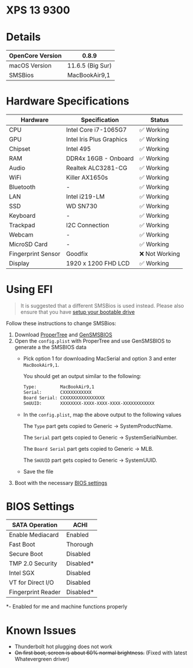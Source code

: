 # XPS 13 9300

# Details

| OpenCore Version | 0.8.9 |
| --- | --- |
| macOS Version | 11.6.5 (Big Sur) |
| SMSBios | MacBookAir9,1 |

# Hardware Specifications

| Hardware | Specification | Status |
| --- | --- | --- |
| CPU | Intel Core i7-1065G7 | ✅ Working |
| GPU | Intel Iris Plus Graphics | ✅ Working |
| Chipset | Intel 495 | ✅ Working |
| RAM | DDR4x 16GB - Onboard  | ✅ Working |
| Audio | Realtek ALC3281-CG | ✅ Working |
| WiFi | Killer AX1650s | ✅ Working |
| Bluetooth | - | ✅ Working |
| LAN | Intel i219-LM | ✅ Working |
| SSD | WD SN730 | ✅ Working |
| Keyboard | - | ✅ Working |
| Trackpad | I2C Connection | ✅ Working |
| Webcam | - | ✅ Working |
| MicroSD Card | - | ✅ Working |
| Fingerprint Sensor | Goodfix | ❌ Not Working |
| Display | 1920 x 1200 FHD LCD | ✅ Working |

# Using EFI

> It is suggested that a different SMSBios is used instead. Please also ensure that you have [setup your bootable drive](https://dortania.github.io/OpenCore-Install-Guide/installer-guide/)
> 

Follow these instructions to change SMSBios:

1. Download [ProperTree](https://github.com/corpnewt/ProperTree/archive/refs/heads/master.zip) and [GenSMSBIOS](https://github.com/corpnewt/GenSMBIOS/archive/refs/heads/master.zip)
2. Open the `config.plist` with ProperTree and use GenSMSBIOS to generate a the SMSBIOS data 
    - Pick option 1 for downloading MacSerial and option 3 and enter `MacBookAir9,1`.
        
        You should get an output similar to the following:
        
        ```bash
        Type:         MacBookAir9,1
        Serial:       CXXXXXXXXXXX
        Board Serial: CXXXXXXXXXXXXXXXX
        SmUUID:       XXXXXXXX-XXXX-XXXX-XXXX-XXXXXXXXXXXX
        ```
        
    - In the `config.plist`, map the above output to the following values
        
        The `Type` part gets copied to Generic → SystemProductName.
        
        The `Serial` part gets copied to Generic → SystemSerialNumber.
        
        The `Board Serial` part gets copied to Generic → MLB.
        
        The `SmUUID` part gets copied to Generic → SystemUUID.
        
    - Save the file
3. Boot with the necessary [BIOS settings](#BIOS-Settings)

# BIOS Settings

| SATA Operation | ACHI |
| --- | --- |
| Enable Mediacard | Enabled |
| Fast Boot | Thorough |
| Secure Boot | Disabled |
| TMP 2.0 Security | Disabled* |
| Intel SGX | Disabled |
| VT for Direct I/O | Disabled |
| Fingerprint Reader | Disabled* |

*- Enabled for me and machine functions properly

# Known Issues

- Thunderbolt hot plugging does not work
- ~~On first boot, screen is about 60% normal brightness.~~ (Fixed with latest Whatevergreen driver)